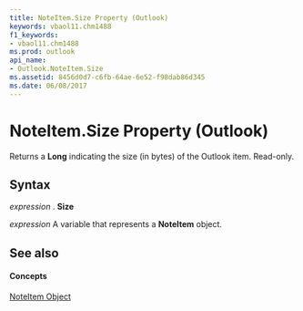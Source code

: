 ```yaml
---
title: NoteItem.Size Property (Outlook)
keywords: vbaol11.chm1488
f1_keywords:
- vbaol11.chm1488
ms.prod: outlook
api_name:
- Outlook.NoteItem.Size
ms.assetid: 8456d0d7-c6fb-64ae-6e52-f98dab86d345
ms.date: 06/08/2017
---
```



# NoteItem.Size Property (Outlook)

Returns a  **Long** indicating the size (in bytes) of the Outlook item. Read-only.


## Syntax

 _expression_ . **Size**

 _expression_ A variable that represents a **NoteItem** object.


## See also


#### Concepts


[NoteItem Object](noteitem-object-outlook.md)

